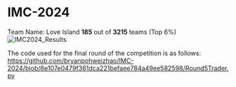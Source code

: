 # IMC-2024
Team Name: Love Island **185** out of **3215** teams (Top 6%)
![IMC2024_Results](https://github.com/user-attachments/assets/d5160a77-48a8-4f6e-ace1-5c4529f976d5) <br />

The code used for the final round of the competition is as follows:
https://github.com/bryanpohweizhao/IMC-2024/blob/6e107e0479f361dca221befaee784a49ee582598/Round5Trader.py
